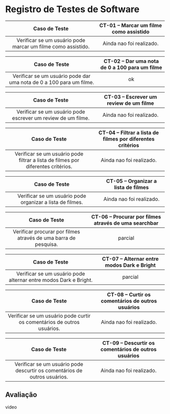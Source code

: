 # Registro de Testes de Software

| **Caso de Teste** 	| **CT-01 – Marcar um filme como assistido** 	|
|:---:	|:---:	|
|	Verificar se um usuário pode marcar um filme como assistido.|  Ainda nao foi realizado. |

| **Caso de Teste** 	| **CT-02 – Dar uma nota de 0 a 100 para um filme** 	|
|:---:	|:---:	|
|	Verificar se um usuário pode dar uma nota de 0 a 100 para um filme.|  ok |

| **Caso de Teste** 	| **CT-03 – Escrever um review de um filme** 	|
|:---:	|:---:	|
|	Verificar se um usuário pode escrever um review de um filme.|  Ainda nao foi realizado. |

| **Caso de Teste** 	| **CT-04 – Filtrar a lista de filmes por diferentes critérios** 	|
|:---:	|:---:	|
|	Verificar se um usuário pode filtrar a lista de filmes por diferentes critérios.|  Ainda nao foi realizado. |

| **Caso de Teste** 	| **CT-05 – Organizar a lista de filmes** 	|
|:---:	|:---:	|
|	Verificar se um usuário pode organizar a lista de filmes.|  Ainda nao foi realizado. |

| **Caso de Teste** 	| **CT-06 – Procurar por filmes através de uma searchbar** 	|
|:---:	|:---:	|
|	Verificar procurar por filmes através de uma barra de pesquisa.|  parcial |

| **Caso de Teste** 	| **CT-07 – Alternar entre modos Dark e Bright** 	|
|:---:	|:---:	|
|	Verificar se um usuário pode alternar entre modos Dark e Bright.|  parcial |

| **Caso de Teste** 	| **CT-08 – Curtir os comentários de outros usuários** 	|
|:---:	|:---:	|
|	Verificar se um usuário pode curtir os comentários de outros usuários.|  Ainda nao foi realizado. |

| **Caso de Teste** 	| **CT-09 – Descurtir os comentários de outros usuários** 	|
|:---:	|:---:	|
|	Verificar se um usuário pode descurtir os comentários de outros usuários.|  Ainda nao foi realizado. |



## Avaliação

video
